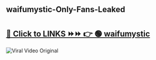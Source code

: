 
 ## waifumystic-Only-Fans-Leaked

# <h2><a href="https://clipsfans.com/waifumystic&ref=git">🔗 Click to LINKS ⏩⏩ 👉 🟢 waifumystic </a></h2>

<a href="https://clipsfans.com/waifumystic&ref=git" rel="nofollow" data-target="animated-image.originalLink"><img src="https://i.ibb.co.com/xMMVF88/686577567.gif" alt="Viral Video Original" style="max-width: 100%; display: inline-block;" data-target="animated-image.originalImage"></a>
